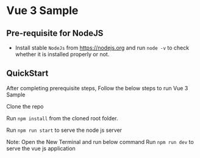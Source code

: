 # Vue 3 Sample

## Pre-requisite for NodeJS

* Install stable `NodeJs` from https://nodejs.org and run `node -v` to check whether it is installed properly or not.

## QuickStart

After completing prerequisite steps, Follow the below steps to run Vue 3 Sample

Clone the repo

Run `npm install` from the cloned root folder.

Run `npm run start` to serve the node js server

Note: Open the New Terminal and run below command
Run `npm run dev` to serve the vue js application